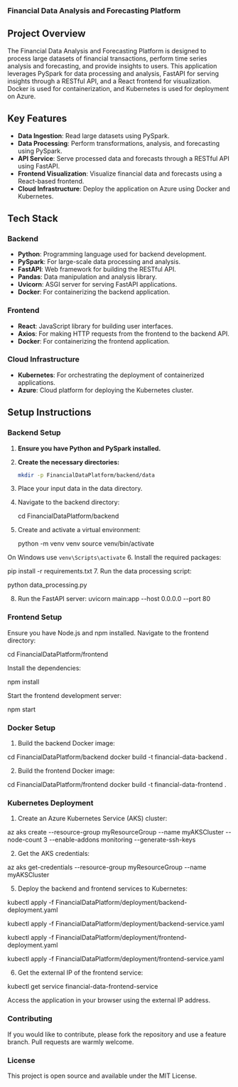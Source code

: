 ### Financial Data Analysis and Forecasting Platform

## Project Overview

The Financial Data Analysis and Forecasting Platform is designed to process large datasets of financial transactions, perform time series analysis and forecasting, and provide insights to users. This application leverages PySpark for data processing and analysis, FastAPI for serving insights through a RESTful API, and a React frontend for visualization. Docker is used for containerization, and Kubernetes is used for deployment on Azure.

## Key Features

- **Data Ingestion**: Read large datasets using PySpark.
- **Data Processing**: Perform transformations, analysis, and forecasting using PySpark.
- **API Service**: Serve processed data and forecasts through a RESTful API using FastAPI.
- **Frontend Visualization**: Visualize financial data and forecasts using a React-based frontend.
- **Cloud Infrastructure**: Deploy the application on Azure using Docker and Kubernetes.

## Tech Stack

### Backend

- **Python**: Programming language used for backend development.
- **PySpark**: For large-scale data processing and analysis.
- **FastAPI**: Web framework for building the RESTful API.
- **Pandas**: Data manipulation and analysis library.
- **Uvicorn**: ASGI server for serving FastAPI applications.
- **Docker**: For containerizing the backend application.

### Frontend

- **React**: JavaScript library for building user interfaces.
- **Axios**: For making HTTP requests from the frontend to the backend API.
- **Docker**: For containerizing the frontend application.

### Cloud Infrastructure

- **Kubernetes**: For orchestrating the deployment of containerized applications.
- **Azure**: Cloud platform for deploying the Kubernetes cluster.


## Setup Instructions

### Backend Setup

1. **Ensure you have Python and PySpark installed.**
2. **Create the necessary directories:**
   ```sh
   mkdir -p FinancialDataPlatform/backend/data
3. Place your input data in the data directory.
4. Navigate to the backend directory:

   cd FinancialDataPlatform/backend

5. Create and activate a virtual environment:

   python -m venv venv
source venv/bin/activate

On Windows use `venv\Scripts\activate`
6. Install the required packages:

   pip install -r requirements.txt
7. Run the data processing script:

  python data_processing.py

8. Run the FastAPI server:
  uvicorn main:app --host 0.0.0.0 --port 80

### Frontend Setup

Ensure you have Node.js and npm installed.
Navigate to the frontend directory:

cd FinancialDataPlatform/frontend

Install the dependencies:

npm install

Start the frontend development server:

npm start

### Docker Setup

1. Build the backend Docker image:

cd FinancialDataPlatform/backend
docker build -t financial-data-backend .

2. Build the frontend Docker image:

cd FinancialDataPlatform/frontend
docker build -t financial-data-frontend .

### Kubernetes Deployment

1. Create an Azure Kubernetes Service (AKS) cluster:

az aks create --resource-group myResourceGroup --name myAKSCluster --node-count 3 --enable-addons monitoring --generate-ssh-keys

2. Get the AKS credentials:
   
az aks get-credentials --resource-group myResourceGroup --name myAKSCluster

5. Deploy the backend and frontend services to Kubernetes:

kubectl apply -f FinancialDataPlatform/deployment/backend-deployment.yaml

kubectl apply -f FinancialDataPlatform/deployment/backend-service.yaml

kubectl apply -f FinancialDataPlatform/deployment/frontend-deployment.yaml

kubectl apply -f FinancialDataPlatform/deployment/frontend-service.yaml

6. Get the external IP of the frontend service:

kubectl get service financial-data-frontend-service

Access the application in your browser using the external IP address.

### Contributing 
If you would like to contribute, please fork the repository and use a feature branch. Pull requests are warmly welcome.

### License
This project is open source and available under the MIT License.
